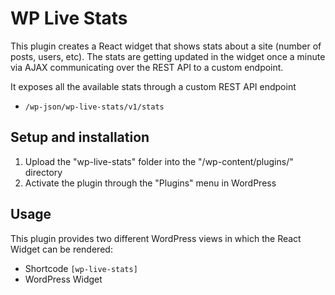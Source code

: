 # WP Live Stats
This plugin creates a React widget that shows stats about a site (number of posts, users, etc).
The stats are getting updated in the widget once a minute via AJAX communicating over the REST API to a custom endpoint.

It exposes all the available stats through a custom REST API endpoint
* `/wp-json/wp-live-stats/v1/stats`

## Setup and installation
1. Upload the "wp-live-stats" folder into the "/wp-content/plugins/" directory
2. Activate the plugin through the "Plugins" menu in WordPress

## Usage
This plugin provides two different WordPress views in which the React Widget can be rendered:

- Shortcode `[wp-live-stats]`
- WordPress Widget
